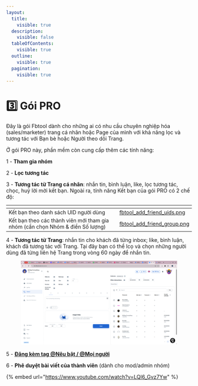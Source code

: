 ```yaml
---
layout:
  title:
    visible: true
  description:
    visible: false
  tableOfContents:
    visible: true
  outline:
    visible: true
  pagination:
    visible: true
---
```


# 3️⃣ Gói PRO

Đây là gói Fbtool dành cho những ai có nhu cầu chuyên nghiệp hóa (sales/marketer) trang cá nhân hoặc Page của mình với khả năng lọc và tương tác với Bạn bè hoặc Người theo dõi Trang.

Ở gói PRO này, phần mềm còn cung cấp thêm các tính năng:

1 - **Tham gia nhóm**

2 - **Lọc tương tác**

3 - **Tương tác từ Trang cá nhân**: nhắn tin, bình luận, like, lọc tương tác, chọc, huỷ lời mời kết bạn. Ngoài ra, tính năng Kết bạn của gói PRO có 2 chế độ:

<table data-view="cards"><thead><tr><th></th><th data-hidden data-card-cover data-type="files"></th></tr></thead><tbody><tr><td>Kết bạn theo danh sách UID người dùng</td><td><a href=".gitbook/assets/ fbtool_add_friend_uids.png"> fbtool_add_friend_uids.png</a></td></tr><tr><td>Kết bạn theo các thành viên mới tham gia nhóm (cần chọn Nhóm &#x26; điền Số lượng)</td><td><a href=".gitbook/assets/ fbtool_add_friend_group.png"> fbtool_add_friend_group.png</a></td></tr></tbody></table>

4 - **Tương tác từ Trang**: nhắn tin cho khách đã từng inbox; like, bình luận, khách đã tương tác với Trang. Tại đây bạn có thể lcọ và chọn những người dùng đã từng liên hệ Trang trong vòng 60 ngày để nhắn tin.

<figure><img src=".gitbook/assets/fbtool-pro-sortable-recent-chats.png" alt=""><figcaption></figcaption></figure>



5 - [**Đăng kèm tag @Nêu bật / @Mọi người**](tinh-nang.md#id-12.-dang-bai-kem-neu-bat-moi-nguoi)

6 - **Phê duyệt bài viết của thành viên** (dành cho mod/admin nhóm)

{% embed url="https://www.youtube.com/watch?v=LQl6_Gvz7Yw" %}

